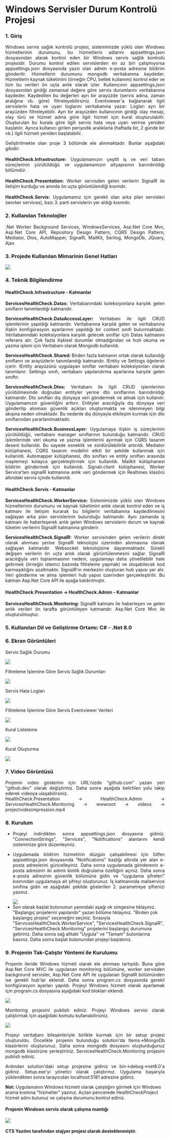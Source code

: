 <h1>Windows Servisler Durum Kontrolü Projesi</h1>

<h3>1. Giriş</h3>

<p align="justify">Windows servis sağlık kontrolü projesi, sistemimizde yüklü olan Windows hizmetlerinin durumunu, bu hizmetlerin adlarını appsettings.json dosyasından alarak kontrol eden bir Windows servis sağlık kontrolü projesidir. Durumu kontrol edilen servislerden en az biri çalışmıyorsa appsettings.json dosyasında yazılı olan admin e-posta adresine bildirim gönderilir. Hizmetlerin durumunu mongodb veritabanına kaydeder. Hizmetlerin kaynak tüketimini (örneğin CPU, bellek kullanımı) kontrol eder ve tüm bu verileri ön uçta anlık olarak izler. Kullanıcının appsettings.json dosyasından girdiği zamansal değere göre servis durumlarını veritabanına kaydeder. Kaydedilen bu değerleri ayrı bir arayüzde (servis adına, zaman aralığına vb. göre) filtreleyebilirsiniz. Eventviewer'a bağlanarak ilgili servislerin hata ve uyarı loglarını veritabanına yazar. Logları ayrı bir arayüzden filtreleyebilir. Ayrı bir arayüzden kullanıcının girdiği olay mesajı, olay türü ve hizmet adına göre ilgili hizmet için kural oluşturulabilir. Oluşturulan bu kurala göre ilgili servis hata veya uyarı verirse yeniden başlatılır. Ayrıca kullanıcı girilen periyodik aralıklarla (haftada bir, 2 günde bir vb.) ilgili hizmeti yeniden başlatabilir.</p>

<p align="justify">Geliştirilmekte olan proje 3 bölümde ele alınmaktadır. Bunlar aşağıdaki gibidir:<br/><br>
<b>HealthCheck.Infrastructure:</b> Uygulamamızın çeşitli iş ve veri tabanı süreçlerinin yürütüldüğü ve uygulamamızın altyapısının barındırıldığı bölümdür.<br><br>
<b>HealthCheck.Presentation:</b> Worker servisden gelen verilerin SignalR ile iletişim kurduğu ve anında ön uçta görüntülendiği kısımdır.<br><br>
<b>HealthCheck.Servis:</b> Uygulamamız için gerekli olan arka plan servisleri (worker services), bazı 3. parti servislerin yer aldığı kısımdır.
</p>

<h3>2. Kullanılan Teknolojiler</h3>
<p align="justify">
.Net Worker Background Services, WindowsServices, Asp.Net Core Mvc, Asp.Net Core API, Repository Design Pattern, CQRS Design Pattern, Mediator, Dtos, AutoMapper, SignalR, MailKit, Serilog, MongoDb, JQuery, Ajax</p>

<h3>3. Projede Kullanılan Mimarinin Genel Hatları</h3>

<img src="HealthCheck.Presentation/HealthCheck.Admin/ServicesHealthCheck.Monitoring/wwwroot/images/arhitecture4.2.PNG">

<h3>4. Teknik Bilgilendirme</h3>
<h4>HealthCheck.Infrastructure - Katmanlar</h4>

<p align="justify">
    <b>ServicesHealthCheck.Datas: </b> 
Veritabanındaki koleksiyonlara karşılık gelen sınıfların tanımlandığı katmandır.
</p>

<p align="justify">
    <b>ServicesHealthCheck.DataAccessLayer: </b> Veritabanı ile ilgili CRUD işlemlerinin yapıldığı katmandır. Veritabanına karşılık gelen ve veritabanına ilişkin konfigürasyon ayarlarının yapıldığı bir context sınıfı bulunmaktadır. Veritabanındaki koleksiyonlara karşılık gelecek sınıflar için Datas katmanını referans alır. Çok fazla ilişkisel durumlar olmadığından ve hızlı okuma ve yazma işlemi için
Veritabanı olarak Mongodb kullanıldı.
</p>

<p align="justify">
    <b>ServicesHealthCheck.Shared: </b> Birden fazla katmanın ortak olarak kullandığı sınıfların ve arayüzlerin tanımlandığı katmandır. IEntity ve Settings öğelerini içerir. IEntity arayüzünü uygulayan sınıflar veritabanı koleksiyonları olarak tanımlanır. Settings sınıfı, veritabanı yapılandırma ayarlarına karşılık gelen sınıftır.
</p>

<p align="justify">
    <b>ServicesHealthCheck.Dtos: </b> Veritabanı ile ilgili CRUD işlemlerinin yürütülmesinde doğrudan entityler yerine dto sınıflarının barındırıldığı katmandır. Dto sınıfları dış dünyaya veri göndermek ve almak için kullanılır. Uygulamamızın güvenliğini arttırır. Entityler aracılığıyla dış dünyaya veri gönderilip alınması güvenlik açıkları oluşturmakta ve istenmeyen bilgi akışına neden olmaktadır. Bu nedenle dış dünyayla etkileşim kurmak için dto sınıflarından yararlanılmaktadır.
</p>

<p align="justify">
    <b>ServicesHealthCheck.BusinessLayer: </b> Uygulamaya ilişkin iş süreçlerinin yürütüldüğü, veritabanı manager sınıflarının bulunduğu katmandır. CRUD işlemlerinde veri okuma ve yazma işlemlerini ayırmak için CQRS tasarım deseni kullanıldı. Bu sayede esneklik ve sürdürülebilirlik artırıldı. Mediator kütüphanesi, CQRS tasarım modelini etkili bir şekilde kullanmak için kullanıldı. Automapper kütüphanesi, dto sınıfları ve entity sınıfları arasında maplemeyi kolayca gerçekleştirmek için kullanıldı. Mailkit kütüphanesi bildirim göndermek için kullanıldı. Signalr.client kütüphanesi, Worker Service'ten signalR katmanına anlık veri göndermek için Realtimes klasörü altındaki servis içinde kullanıldı.
</p>

<h4>HealthCheck.Servis - Katmanlar</h4>

<p align="justify">
<b>ServicesHealthCheck.WorkerService: </b> Sistemimizde yüklü olan Windows hizmetlerinin durumunu ve kaynak tüketimini anlık olarak kontrol eden ve iş katmanı ile iletişim kurarak bu bilgilerin veritabanına kaydedilmesini sağlayan arka plan servislerinin bulunduğu katmandır. Aynı zamanda iş katmanı ile haberleşerek anlık gelen Windows servislerin durum ve kaynak tüketim verilerini SignalR katmanına gönderir.
</p>

<p align="justify">
<b>ServicesHealthCheck.SignalR: </b> 
Worker servisinden gelen verilerin direkt olarak alınması yerine SignalR teknolojisi üzerinden alınmasına olanak sağlayan katmandır. Websocket teknolojisine dayanmaktadır. Sürekli değişen verilerin ön uçta anlık olarak görüntülenmesini sağlar. SignalR aracılığıyla veri toplanmasının nedeni, uygulamayı daha yönetilebilir hale getirmek (örneğin istemci bazında filtreleme yapmak) ve oluşabilecek kod karmaşıklığını azaltmaktır. SignalR'ın merkezini oluşturan hub yapısı yer alır. Veri gönderme ve alma işlemleri hub yapısı üzerinden gerçekleştirilir. Bu katman Asp.Net Core API ile ayağa kaldırılmıştır.
</p>

<h4>HealthCheck.Presentation -> HealthCheck.Admin - Katmanlar</h4>

<p align="justify">
<b>ServicesHealthCheck.Monitoring: </b> 
    SignalR katmanı ile haberleşen ve gelen anlık verileri ön tarafta görüntüleyen katmandır. Asp.Net Core Mvc ile oluşturulmuştur.
</p>

<h3>5. Kullanılan Dil ve Geliştirme Ortamı: C# - .Net 8.0</h3>

<h3>6. Ekran Görüntüleri</h3>
<p>Servis Sağlık Durumu</p>
<img src="HealthCheck.Presentation/HealthCheck.Admin/ServicesHealthCheck.Monitoring/wwwroot/images/screenshot3.PNG">

<p>Filtreleme İşlemine Göre Servis Sağlık Durumları</p>
<img src="HealthCheck.Presentation/HealthCheck.Admin/ServicesHealthCheck.Monitoring/wwwroot/images/servicefiltering2.PNG">

<p>Servis Hata Logları</p>
<img src="HealthCheck.Presentation/HealthCheck.Admin/ServicesHealthCheck.Monitoring/wwwroot/images/healthcheckerrors2.PNG">

<p>Filtreleme İşlemine Göre Servis Eventviewer Verileri</p>
<img src="HealthCheck.Presentation/HealthCheck.Admin/ServicesHealthCheck.Monitoring/wwwroot/images/Eventviewerlogfiltering2.PNG">

<p>Kural Listeleme</p>
<img src="HealthCheck.Presentation/HealthCheck.Admin/ServicesHealthCheck.Monitoring/wwwroot/images/listrule2.PNG">

<p>Kural Oluşturma</p>
<img src="HealthCheck.Presentation/HealthCheck.Admin/ServicesHealthCheck.Monitoring/wwwroot/images/createrule.PNG">

<h3>7. Video Görüntüsü</h3>
<p align="justify">
Projenin video gösterimi için URL'nizde "github.com" yazan yeri "github.dev" olarak değiştiriniz. Daha sonra aşağıda belirtilen yolu takip ederek videoya ulaşabilirsiniz.<br>
HealthCheck.Presentation -> HealthCheck.Admin -> ServicesHealthCheck.Monitoring -> wwwroot -> videos -> projectvideoimpression.mp4
</p>

<h3>8. Kurulum</h3>
<ul>
    <li><p align="justify"> Projeyi indirdikten sonra appsettings.json dosyasına gidiniz. "ConnectionStrings", "Services", "Notifications" alanlarını kendi sisteminize göre düzenleyiniz.</p>
    </li>
    <li><p align="justify"> Uygulamada bildirim hizmetinin düzgün çalışabilmesi için lütfen appsettings.json dosyasında "Notifications" başlığı altında yer alan e-posta adreslerini güncelleyiniz. Daha sonra uygulamada gönderenin e-posta adresinin iki adımlı kimlik doğrulama özelliğini açınız. Daha sonra e-posta adresinin güvenlik bölümüne gidin ve “uygulama şifreleri” kısmından uygulamaya ait şifreyi oluşturunuz. İş katmanında mailservice sınıfına gidin ve aşağıdaki şekilde gösterilen 2. parametreye şifrenizi yazınız. </p>
    </li>
    <img src="HealthCheck.Presentation/HealthCheck.Admin/ServicesHealthCheck.Monitoring/wwwroot/images/mailservice.PNG">
    <li> 
Son olarak başlat butonunun yanındaki aşağı ok simgesine tıklayınız. "Başlangıç ​​projelerini yapılandır" yazan bölüme tıklayınız. "Birden çok başlangıç ​​projesi" seçeneğini seçiniz. Sırasıyla "ServicesHealthCheck.WorkerService", "ServicesHealthCheck.SignalR", "ServicesHealthCheck.Monitoring" projelerini başlangıç ​​durumuna getiriniz. Daha sonra sağ alttaki "Uygula" ve "Tamam" butonlarına basınız. Daha sonra başlat butonundan projeyi başlatınız.
    </li>
</ul>
<h3>9. Projenin Tak-Çalıştır Yöntemi ile Kurulumu
</h3>
<p align="justify">Projenin ileride Windows hizmeti olarak ele alınması tartışıldı. Buna göre Asp.Net Core MVC ile uygulanan monitoring bölümüne, worker servisden background servisler, Asp.Net Core API ile uygulanan SignalR bölümünden ise gerekli hub'lar eklendi. Daha sonra program.cs dosyasında gerekli konfigürasyon ayarları yapıldı. Projeyi Windows hizmeti olarak ayarlamak için program.cs dosyasına aşağıdaki kod blokları eklendi.</p>
<img src="HealthCheck.Presentation/HealthCheck.Admin/ServicesHealthCheck.Monitoring/wwwroot/images/windowsserviceprogramcs.PNG">
<p align="justify">
Monitoring projesini publish ediniz. Projeyi Windows servisi olarak çalıştırmak için aşağıdaki komutu kullanabilirsiniz.</p>
<img src="HealthCheck.Presentation/HealthCheck.Admin/ServicesHealthCheck.Monitoring/wwwroot/images/windowsservicekomut.PNG">
<p align="justify">Projeyi veritabanı bileşenleriyle birlikte kurmak için bir setup projesi oluşturuldu. Öncelikle projenin bulunduğu solution'da Items->MongoDb klasörlerini oluşturunuz. Daha sonra mongodb dosyasını oluşturduğunuz mongodb klasörüne yerleştiriniz. 
ServicesHealthCheck.Monitoring projesini publish ediniz.</p>
<p align="justify">Ardından solution'daki setup projesine gidiniz ve bin->debug->net8.0'a gidiniz. Setup.exe'yi yönetici olarak çalıştırınız. Uygulama başarıyla yüklendikten sonra tarayıcıdan localhost:5181 adresine gidiniz.</p>
<b>Not:</b> Uygulamanın Windows hizmeti olarak çalıştığını görmek için Windows arama kısmına "hizmetler" yazınız. Açılan pencerede HealthCheckProject hizmet adını bulunuz ve çalışma durumunu kontrol ediniz.
<h4>Projenin Windows servis olarak çalışma mantığı</h4>
<img src="HealthCheck.Presentation/HealthCheck.Admin/ServicesHealthCheck.Monitoring/wwwroot/images/healthcheckplugin.PNG">
<br><br>
<footer><b>CTS Yazılım tarafından stajyer projesi olarak desteklenmiştir.</b></footer>
